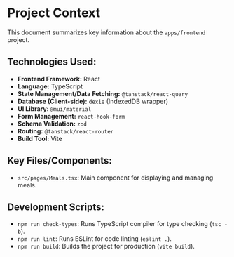 # Project Context

This document summarizes key information about the `apps/frontend` project.

## Technologies Used:
*   **Frontend Framework:** React
*   **Language:** TypeScript
*   **State Management/Data Fetching:** `@tanstack/react-query`
*   **Database (Client-side):** `dexie` (IndexedDB wrapper)
*   **UI Library:** `@mui/material`
*   **Form Management:** `react-hook-form`
*   **Schema Validation:** `zod`
*   **Routing:** `@tanstack/react-router`
*   **Build Tool:** Vite

## Key Files/Components:
*   `src/pages/Meals.tsx`: Main component for displaying and managing meals.

## Development Scripts:
*   `npm run check-types`: Runs TypeScript compiler for type checking (`tsc -b`).
*   `npm run lint`: Runs ESLint for code linting (`eslint .`).
*   `npm run build`: Builds the project for production (`vite build`).
